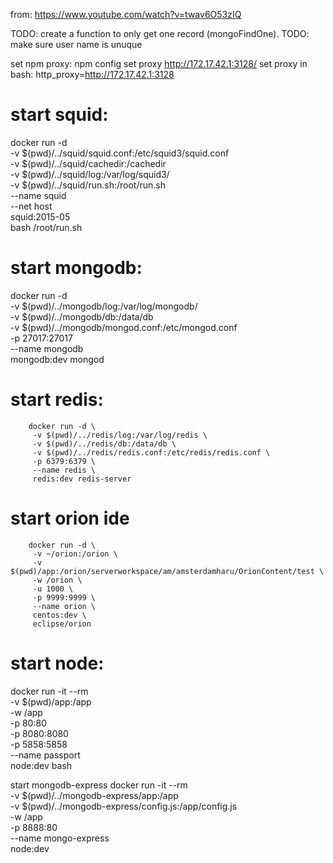 from: https://www.youtube.com/watch?v=twav6O53zIQ

TODO: create a function to only get one record (mongoFindOne).
TODO: make sure user name is unuque

set npm proxy: npm config set proxy http://172.17.42.1:3128/
set proxy in bash: http_proxy=http://172.17.42.1:3128

# start squid:
docker run -d \
         -v $(pwd)/../squid/squid.conf:/etc/squid3/squid.conf \
         -v $(pwd)/../squid/cachedir:/cachedir \
         -v $(pwd)/../squid/log:/var/log/squid3/ \
         -v $(pwd)/../squid/run.sh:/root/run.sh \
         --name squid \
         --net host \
         squid:2015-05 \
         bash /root/run.sh
# start mongodb:
docker run -d \
         -v $(pwd)/../mongodb/log:/var/log/mongodb/ \
         -v $(pwd)/../mongodb/db:/data/db \
         -v $(pwd)/../mongodb/mongod.conf:/etc/mongod.conf \
         -p 27017:27017 \
         --name mongodb \
         mongodb:dev mongod
# start redis:
        docker run -d \
         -v $(pwd)/../redis/log:/var/log/redis \
         -v $(pwd)/../redis/db:/data/db \
         -v $(pwd)/../redis/redis.conf:/etc/redis/redis.conf \
         -p 6379:6379 \
         --name redis \
         redis:dev redis-server
# start orion ide
        docker run -d \
         -v ~/orion:/orion \
         -v $(pwd)/app:/orion/serverworkspace/am/amsterdamharu/OrionContent/test \
         -w /orion \
         -u 1000 \
         -p 9999:9999 \
         --name orion \
         centos:dev \
         eclipse/orion

# start node:
docker run -it --rm \
         -v $(pwd)/app:/app \
         -w /app \
         -p 80:80 \
         -p 8080:8080 \
         -p 5858:5858 \
         --name passport \
         node:dev bash


start mongodb-express
        docker run -it --rm \
         -v $(pwd)/../mongodb-express/app:/app \
         -v $(pwd)/../mongodb-express/config.js:/app/config.js \
         -w /app \
         -p 8888:80 \
         --name mongo-express \
         node:dev
